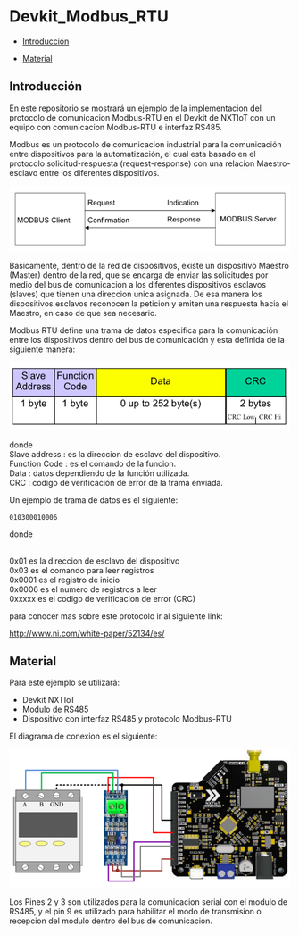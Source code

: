 Devkit_Modbus_RTU
=================

-	[Introducción](#introducción)

-	[Material](#material)

Introducción
------------

En este repositorio se mostrará un ejemplo de la implementacion del protocolo de comunicacion Modbus-RTU en el Devkit de NXTIoT con un equipo con comunicacion Modbus-RTU e interfaz RS485.

Modbus es un protocolo de comunicacion industrial para la comunicación entre dispositivos para la automatización, el cual esta basado en el protocolo solicitud-respuesta (request-response) con una relacion Maestro-esclavo entre los diferentes dispositivos.

![devkit2mod](https://github.com/Iotnet/Sigfox_ModbusRTU/blob/master/imagenes/modbus2.png?raw=true)

Basicamente, dentro de la red de dispositivos, existe un dispositivo Maestro (Master) dentro de la red, que se encarga de enviar las solicitudes por medio del bus de comunicacion a los diferentes dispositivos esclavos (slaves) que tienen una direccion unica asignada. De esa manera los dispositivos esclavos reconocen la peticion y emiten una respuesta hacia el Maestro, en caso de que sea necesario.

Modbus RTU define una trama de datos especifica para la comunicación entre los dispositivos dentro del bus de comunicación y esta definida de la siguiente manera:

![devkit2mod](https://github.com/Iotnet/Sigfox_ModbusRTU/blob/master/imagenes/modbus4.png?raw=true)

donde 
<br /> Slave address : es la direccion de esclavo del dispositivo.
<br /> Function Code : es el comando de la funcion.
<br /> Data : datos dependiendo de la función utilizada.
<br /> CRC :  codigo de verificación de error de la trama enviada.

Un ejemplo de trama de datos es el siguiente:

    010300010006

donde 

<br />  0x01  es la direccion de esclavo del dispositivo
<br />  0x03  es el comando para leer registros
<br />  0x0001 es el registro de inicio
<br />  0x0006 es el numero de registros a leer
<br />  0xxxxx es el codigo de verificacion de error (CRC)



para conocer mas sobre este protocolo ir al siguiente link:

http://www.ni.com/white-paper/52134/es/

Material
--------

Para este ejemplo se utilizará:

  - Devkit NXTIoT 
  - Modulo de RS485
  - Dispositivo con interfaz RS485 y protocolo Modbus-RTU

El diagrama de conexion es el siguiente:

![devkit2mod](https://github.com/Iotnet/Sigfox_ModbusRTU/blob/master/imagenes/modbus1.png?raw=true)

Los Pines 2 y 3 son utilizados para la comunicacion serial con el modulo de RS485, y el pin 9 es utilizado para habilitar el modo de transmision o recepcion del modulo dentro del bus de comunicacion.
